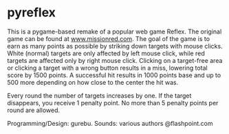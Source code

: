 pyreflex
========
This is a pygame-based remake of a popular web game Reflex. The original game can be found at www.missionred.com. The goal of the game is to earn as many points as possible by striking down targets with mouse clicks. White (normal) targets are only affected by left mouse click, while red targets are affected only by right mouse click. Clicking on a target-free area or clicking a target with a wrong button results in a miss, lowering total score by 1500 points. A successful hit results in 1000 points base and up to 500 more depending on how close to the center the hit was.

Every round the number of targets increases by one. If the target disappears, you receive 1 penalty point. No more than 5 penalty points per round are allowed.

Programming/Design: gurebu.
Sounds: various authors @flashpoint.com

